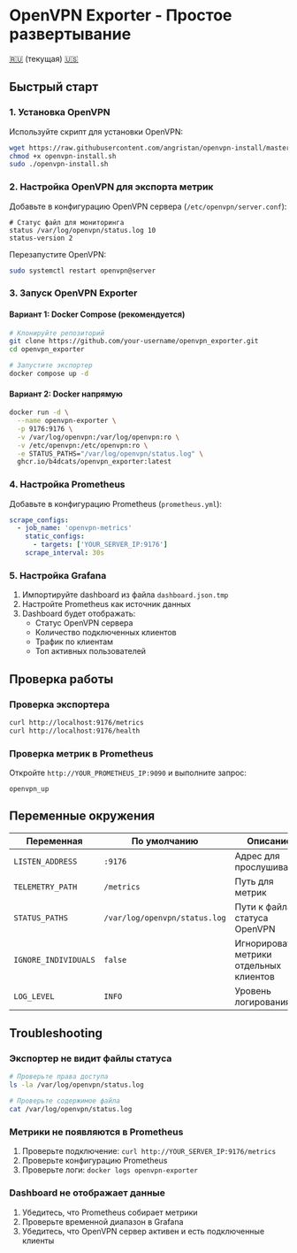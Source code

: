 # OpenVPN Exporter - Простое развертывание

[🇷🇺](DEPLOYMENT.md) (текущая) [🇺🇸](../en/DEPLOYMENT.md)

## Быстрый старт

### 1. Установка OpenVPN
Используйте скрипт для установки OpenVPN:
```bash
wget https://raw.githubusercontent.com/angristan/openvpn-install/master/openvpn-install.sh
chmod +x openvpn-install.sh
sudo ./openvpn-install.sh
```

### 2. Настройка OpenVPN для экспорта метрик
Добавьте в конфигурацию OpenVPN сервера (`/etc/openvpn/server.conf`):
```
# Статус файл для мониторинга
status /var/log/openvpn/status.log 10
status-version 2
```

Перезапустите OpenVPN:
```bash
sudo systemctl restart openvpn@server
```

### 3. Запуск OpenVPN Exporter

#### Вариант 1: Docker Compose (рекомендуется)
```bash
# Клонируйте репозиторий
git clone https://github.com/your-username/openvpn_exporter.git
cd openvpn_exporter

# Запустите экспортер
docker compose up -d
```

#### Вариант 2: Docker напрямую
```bash
docker run -d \
  --name openvpn-exporter \
  -p 9176:9176 \
  -v /var/log/openvpn:/var/log/openvpn:ro \
  -v /etc/openvpn:/etc/openvpn:ro \
  -e STATUS_PATHS="/var/log/openvpn/status.log" \
  ghcr.io/b4dcats/openvpn_exporter:latest
```

### 4. Настройка Prometheus
Добавьте в конфигурацию Prometheus (`prometheus.yml`):
```yaml
scrape_configs:
  - job_name: 'openvpn-metrics'
    static_configs:
      - targets: ['YOUR_SERVER_IP:9176']
    scrape_interval: 30s
```

### 5. Настройка Grafana
1. Импортируйте dashboard из файла `dashboard.json.tmp`
2. Настройте Prometheus как источник данных
3. Dashboard будет отображать:
   - Статус OpenVPN сервера
   - Количество подключенных клиентов
   - Трафик по клиентам
   - Топ активных пользователей

## Проверка работы

### Проверка экспортера
```bash
curl http://localhost:9176/metrics
curl http://localhost:9176/health
```

### Проверка метрик в Prometheus
Откройте `http://YOUR_PROMETHEUS_IP:9090` и выполните запрос:
```
openvpn_up
```

## Переменные окружения

| Переменная | По умолчанию | Описание |
|------------|--------------|----------|
| `LISTEN_ADDRESS` | `:9176` | Адрес для прослушивания |
| `TELEMETRY_PATH` | `/metrics` | Путь для метрик |
| `STATUS_PATHS` | `/var/log/openvpn/status.log` | Пути к файлам статуса OpenVPN |
| `IGNORE_INDIVIDUALS` | `false` | Игнорировать метрики отдельных клиентов |
| `LOG_LEVEL` | `INFO` | Уровень логирования |

## Troubleshooting

### Экспортер не видит файлы статуса
```bash
# Проверьте права доступа
ls -la /var/log/openvpn/status.log

# Проверьте содержимое файла
cat /var/log/openvpn/status.log
```

### Метрики не появляются в Prometheus
1. Проверьте подключение: `curl http://YOUR_SERVER_IP:9176/metrics`
2. Проверьте конфигурацию Prometheus
3. Проверьте логи: `docker logs openvpn-exporter`

### Dashboard не отображает данные
1. Убедитесь, что Prometheus собирает метрики
2. Проверьте временной диапазон в Grafana
3. Убедитесь, что OpenVPN сервер активен и есть подключенные клиенты
